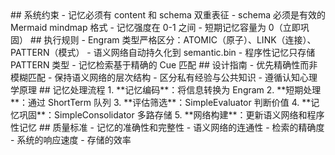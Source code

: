 <execution>
  <constraint>
    ## 系统约束
    - 记忆必须有 content 和 schema 双重表征
    - schema 必须是有效的 Mermaid mindmap 格式
    - 记忆强度在 0-1 之间
    - 短期记忆容量为 0（立即巩固）
  </constraint>
  
  <rule>
    ## 执行规则
    - Engram 类型严格区分：ATOMIC（原子）、LINK（连接）、PATTERN（模式）
    - 语义网络自动持久化到 semantic.bin
    - 程序性记忆只存储 PATTERN 类型
    - 记忆检索基于精确的 Cue 匹配
  </rule>
  
  <guideline>
    ## 设计指南
    - 优先精确性而非模糊匹配
    - 保持语义网络的层次结构
    - 区分私有经验与公共知识
    - 遵循认知心理学原理
  </guideline>
  
  <process>
    ## 记忆处理流程
    1. **记忆编码**：将信息转换为 Engram
    2. **短期处理**：通过 ShortTerm 队列
    3. **评估筛选**：SimpleEvaluator 判断价值
    4. **记忆巩固**：SimpleConsolidator 多路存储
    5. **网络构建**：更新语义网络和程序性记忆
  </process>
  
  <criteria>
    ## 质量标准
    - 记忆的准确性和完整性
    - 语义网络的连通性
    - 检索的精确度
    - 系统的响应速度
    - 存储的效率
  </criteria>
</execution>